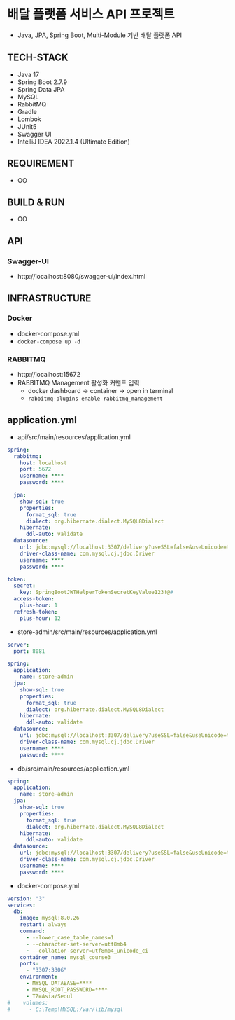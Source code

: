 # 배달 플랫폼 서비스 API 프로젝트
- Java, JPA, Spring Boot, Multi-Module 기반 배달 플랫폼 API

## TECH-STACK
- Java 17
- Spring Boot 2.7.9
- Spring Data JPA
- MySQL
- RabbitMQ
- Gradle
- Lombok
- JUnit5
- Swagger UI
- IntelliJ IDEA 2022.1.4 (Ultimate Edition)

## REQUIREMENT
- OO

## BUILD & RUN
- OO

## API
### Swagger-UI
- http://localhost:8080/swagger-ui/index.html

## INFRASTRUCTURE
### Docker
- docker-compose.yml
- `docker-compose up -d`

### RABBITMQ
- http://localhost:15672
- RABBITMQ Management 활성화 커맨드 입력
  - docker dashboard -> container -> open in terminal
  - `rabbitmq-plugins enable rabbitmq_management`


## application.yml
- api/src/main/resources/application.yml
```yml
spring:
  rabbitmq:
    host: localhost
    port: 5672
    username: ****
    password: ****

  jpa:
    show-sql: true
    properties:
      format_sql: true
      dialect: org.hibernate.dialect.MySQL8Dialect
    hibernate:
      ddl-auto: validate
  datasource:
    url: jdbc:mysql://localhost:3307/delivery?useSSL=false&useUnicode=true&allowPublicKeyRetrieval=true
    driver-class-name: com.mysql.cj.jdbc.Driver
    username: ****
    password: ****

token:
  secret:
    key: SpringBootJWTHelperTokenSecretKeyValue123!@#
  access-token:
    plus-hour: 1
  refresh-token:
    plus-hour: 12
```

- store-admin/src/main/resources/application.yml
```yml
server:
  port: 8081

spring:
  application:
    name: store-admin
  jpa:
    show-sql: true
    properties:
      format_sql: true
      dialect: org.hibernate.dialect.MySQL8Dialect
    hibernate:
      ddl-auto: validate
  datasource:
    url: jdbc:mysql://localhost:3307/delivery?useSSL=false&useUnicode=true&allowPublicKeyRetrieval=true
    driver-class-name: com.mysql.cj.jdbc.Driver
    username: ****
    password: ****
```

- db/src/main/resources/application.yml
```yml
spring:
  application:
    name: store-admin
  jpa:
    show-sql: true
    properties:
      format_sql: true
      dialect: org.hibernate.dialect.MySQL8Dialect
    hibernate:
      ddl-auto: validate
  datasource:
    url: jdbc:mysql://localhost:3307/delivery?useSSL=false&useUnicode=true&allowPublicKeyRetrieval=true
    driver-class-name: com.mysql.cj.jdbc.Driver
    username: ****
    password: ****
```

- docker-compose.yml
```yml
version: "3"
services:
  db:
    image: mysql:8.0.26
    restart: always
    command:
      - --lower_case_table_names=1
      - --character-set-server=utf8mb4
      - --collation-server=utf8mb4_unicode_ci
    container_name: mysql_course3
    ports:
      - "3307:3306"
    environment:
      - MYSQL_DATABASE=****
      - MYSQL_ROOT_PASSWORD=****
      - TZ=Asia/Seoul
#    volumes:
#      - C:\Temp\MYSQL:/var/lib/mysql
```